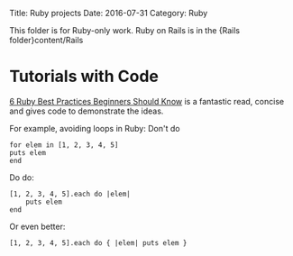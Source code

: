 Title: Ruby projects
Date: 2016-07-31
Category: Ruby

This folder is for Ruby-only work. Ruby on Rails is in the {Rails folder}content/Rails

# Tutorials with Code
[6 Ruby Best Practices Beginners Should Know](https://www.codementor.io/ruby-on-rails/tutorial/6-ruby-best-practices-beginners-should-know) is a fantastic read, concise and gives code to demonstrate the ideas.

For example, avoiding loops in Ruby:
Don't do
 ```
for elem in [1, 2, 3, 4, 5]
puts elem
end
```
Do do:
```
[1, 2, 3, 4, 5].each do |elem|
    puts elem
end
```
Or even better:
```
[1, 2, 3, 4, 5].each do { |elem| puts elem }
```
